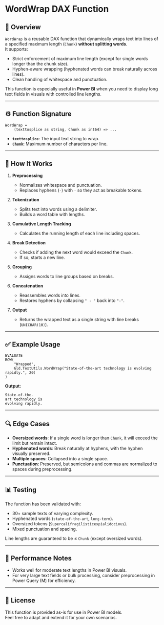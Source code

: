 
# WordWrap DAX Function

## 📖 Overview

`WordWrap` is a reusable DAX function that dynamically wraps text into lines of a specified maximum length (`Chunk`) **without splitting words**.  
It supports:

- Strict enforcement of maximum line length (except for single words longer than the chunk size).
- Hyphen-aware wrapping (hyphenated words can break naturally across lines).
- Clean handling of whitespace and punctuation.

This function is especially useful in **Power BI** when you need to display long text fields in visuals with controlled line lengths.

---

## ⚙️ Function Signature

```DAX
WordWrap = 
    (texttosplice as string, Chunk as int64) => ...
```

- **`texttosplice`**: The input text string to wrap.
- **`Chunk`**: Maximum number of characters per line.

---

## 🧩 How It Works

1. **Preprocessing**
   - Normalizes whitespace and punctuation.
   - Replaces hyphens (`-`) with `-` so they act as breakable tokens.

2. **Tokenization**
   - Splits text into words using a delimiter.
   - Builds a word table with lengths.

3. **Cumulative Length Tracking**
   - Calculates the running length of each line including spaces.

4. **Break Detection**
   - Checks if adding the next word would exceed the `Chunk`.
   - If so, starts a new line.

5. **Grouping**
   - Assigns words to line groups based on breaks.

6. **Concatenation**
   - Reassembles words into lines.
   - Restores hyphens by collapsing `" - "` back into `"-"`.

7. **Output**
   - Returns the wrapped text as a single string with line breaks (`UNICHAR(10)`).

---

## ✅ Example Usage

```DAX
EVALUATE
ROW(
    "Wrapped",
    Gld.TextUtils.WordWrap("State-of-the-art technology is evolving rapidly.", 20)
)
```

**Output:**

```
State-of-the-
art technology is
evolving rapidly.
```

---

## 🔍 Edge Cases

- **Oversized words**: If a single word is longer than `Chunk`, it will exceed the limit but remain intact.
- **Hyphenated words**: Break naturally at hyphens, with the hyphen visually preserved.
- **Multiple spaces**: Collapsed into a single space.
- **Punctuation**: Preserved, but semicolons and commas are normalized to spaces during preprocessing.

---

## 📊 Testing

The function has been validated with:

- 30+ sample texts of varying complexity.
- Hyphenated words (`state-of-the-art`, `long-term`).
- Oversized tokens (`Supercalifragilisticexpialidocious`).
- Mixed punctuation and spacing.

Line lengths are guaranteed to be ≤ `Chunk` (except oversized words).

---

## 🚀 Performance Notes

- Works well for moderate text lengths in Power BI visuals.
- For very large text fields or bulk processing, consider preprocessing in Power Query (M) for efficiency.

---

## 📌 License

This function is provided as-is for use in Power BI models.  
Feel free to adapt and extend it for your own scenarios.
